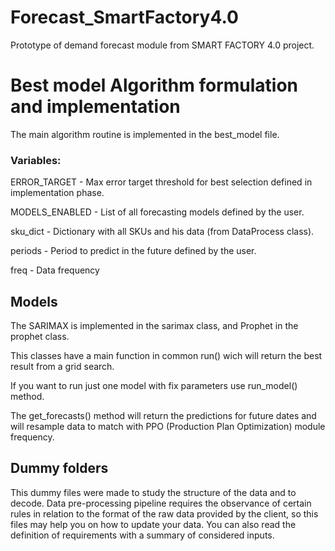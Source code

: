 # Forecast_SmartFactory4.0
Prototype of demand forecast module from SMART FACTORY 4.0 project.

# Best model Algorithm formulation and implementation
The main algorithm routine is implemented in the best_model file.
### Variables:
ERROR_TARGET - Max error target threshold for best selection defined in implementation phase.

MODELS_ENABLED - List of all forecasting models defined by the user.

sku_dict - Dictionary with all SKUs and his data (from DataProcess class).

periods - Period to predict in the future defined by the user.

freq - Data frequency

## Models
The SARIMAX is implemented in the sarimax class, and Prophet in the prophet class.

This classes have a main function in common run() wich will return the best result from a grid search.

If you want to run just one model with fix parameters use run_model() method.

The get_forecasts() method will return the predictions for future dates and will resample data to match with PPO (Production Plan Optimization) module frequency.

## Dummy folders
This dummy files were made to study the structure of the data and to decode.
Data pre-processing pipeline requires the observance of certain rules in relation to the format of the raw data provided by the client, so this files may help you on how to update your data. You can also read the definition of requirements with a summary of considered inputs.
